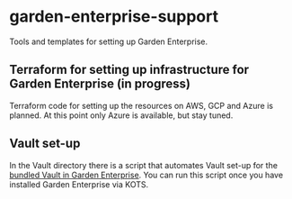 # garden-enterprise-support
Tools and templates for setting up Garden Enterprise.

## Terraform for setting up infrastructure for Garden Enterprise (in progress)

Terraform code for setting up the resources on AWS, GCP and Azure is planned. At this point only Azure is available, but stay tuned.

## Vault set-up

In the Vault directory there is a script that automates Vault set-up for
the [bundled Vault in Garden Enterprise](https://enterprise.docs.garden.io/getting-started/installation#initialize-bundled-vault-optional).
You can run this script once you have installed Garden Enterprise via KOTS. 
